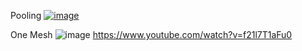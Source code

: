 


Pooling
[![image](https://github.com/EloiStree/2024_07_03_HelloMonsXR/assets/20149493/36ee4e7e-c2bd-477d-9f93-ca3e9efcb4e6)](https://youtu.be/BPbTssjNvzs)



One Mesh
![image](https://github.com/EloiStree/2024_07_03_HelloMonsXR/assets/20149493/1a37c8fc-3164-4465-b755-d7ba57958db2)
https://www.youtube.com/watch?v=f21l7T1aFu0
